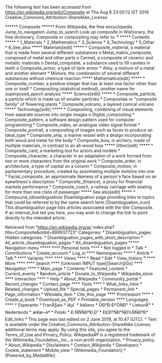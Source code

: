 The following text has been accessed from https://en.wikipedia.org/wiki/Composite at Thu Aug 8 23:00:12 IST 2019
Creative_Commons_Attribution-ShareAlike_License




















****** Composite ******
From Wikipedia, the free encyclopedia
Jump_to_navigation Jump_to_search
 Look up composite in Wiktionary, the free dictionary.
Composite or compositing may refer to:
⁰
***** Contents *****
    * 1_Materials
    * 2_Mathematics
    * 3_Science
    * 4_Technology
    * 5_Other
    * 6_See_also
***** Materials[edit] *****
    * Composite_material, a material that is made from several different
      substances
          o Metal_matrix_composite, composed of metal and other parts
          o Cermet, a composite of ceramic and metallic materials
          o Dental_composite, a substance used to fill cavities in teeth
          o Composite_armor, a type of tank armor
    * Alloy, a mixture of a metal and another element
    * Mixture, the combination of several different substances without chemical
      reaction
***** Mathematics[edit] *****
    * Composite_number, a positive integer that has at least one factor other
      than one or itself
    * Compositing (statistical method), another name for superposed_epoch
      analysis
***** Science[edit] *****
    * Composite_particle, a particle which is made up of smaller particles
    * Compositae or "composite family" of flowering plants
    * Composite_volcano, a layered conical volcano
***** Technology[edit] *****
    * Compositing, combining of visual elements from separate sources into
      single images
          o Digital_compositing
    * Composite_pattern, a software design pattern used for computer
      programming
    * Composite_video, an analogue video signal format
    * Composite_portrait, a compositing of images such as faces to produce an
      Ideal_type
    * Composite_ship, a marine vessel with a design incorporating both wood and
      metal for the body
    * Composite_bow, in archery, made of multiple materials, in contrast to an
      all-wood bow
***** Other[edit] *****
    * Composite_card, a marketing tool for actors and models
    * Composite_character, a character in an adaptation of a work formed from
      two or more characters from the original work
    * Composite_order, in architecture, a type of capital on a column
    * Composite_motion, in parliamentary procedure, created by assimilating
      multiple motions into one
    * Facial_composite, an approximate likeness of a person's face based on an
      eyewitness's description
    * Composite_(finance), a proxy for financial markets performance
    * Composite_coach, a railway carriage with seating for more than one class
      of passenger
***** See also[edit] *****
    * Compound_(disambiguation)
                      Disambiguation page providing links to topics that could
                      be referred to by the same search term
[Disambiguation_icon] This disambiguation page lists articles associated with
                      the title Composite.
                      If an internal_link led you here, you may wish to change
                      the link to point directly to the intended article.

Retrieved from "https://en.wikipedia.org/w/
index.php?title=Composite&oldid=899937723"
Categories:
    * Disambiguation_pages
Hidden categories:
    * Disambiguation_pages_with_short_description
    * All_article_disambiguation_pages
    * All_disambiguation_pages
***** Navigation menu *****
**** Personal tools ****
    * Not logged in
    * Talk
    * Contributions
    * Create_account
    * Log_in
**** Namespaces ****
    * Article
    * Talk
⁰
**** Variants ****
**** Views ****
    * Read
    * Edit
    * View_history
⁰
**** More ****
**** Search ****
[Unknown INPUT type][Search][Go]
**** Navigation ****
    * Main_page
    * Contents
    * Featured_content
    * Current_events
    * Random_article
    * Donate_to_Wikipedia
    * Wikipedia_store
**** Interaction ****
    * Help
    * About_Wikipedia
    * Community_portal
    * Recent_changes
    * Contact_page
**** Tools ****
    * What_links_here
    * Related_changes
    * Upload_file
    * Special_pages
    * Permanent_link
    * Page_information
    * Wikidata_item
    * Cite_this_page
**** Print/export ****
    * Create_a_book
    * Download_as_PDF
    * Printable_version
**** Languages ****
    * Esperanto
    * FranÃ§ais
    * íêµ­ì´
    * Italiano
    * ÒÐ°Ð·Ð°ÒÑÐ°
    * LietuviÅ³
    * Nederlands
    * æ¥æ¬èª
    * Polski
    * Ð ÑÑÑÐºÐ¸Ð¹
    * Ð£ÐºÑÐ°ÑÐ½ÑÑÐºÐ°
Edit_links
    * This page was last edited on 2 June 2019, at 10:47 (UTC).
    * Text is available under the Creative_Commons_Attribution-ShareAlike
      License; additional terms may apply. By using this site, you agree to the
      Terms_of_Use and Privacy_Policy. WikipediaÂ® is a registered trademark of
      the Wikimedia_Foundation,_Inc., a non-profit organization.
    * Privacy_policy
    * About_Wikipedia
    * Disclaimers
    * Contact_Wikipedia
    * Developers
    * Cookie_statement
    * Mobile_view
    * [Wikimedia_Foundation]
    * [Powered_by_MediaWiki]
